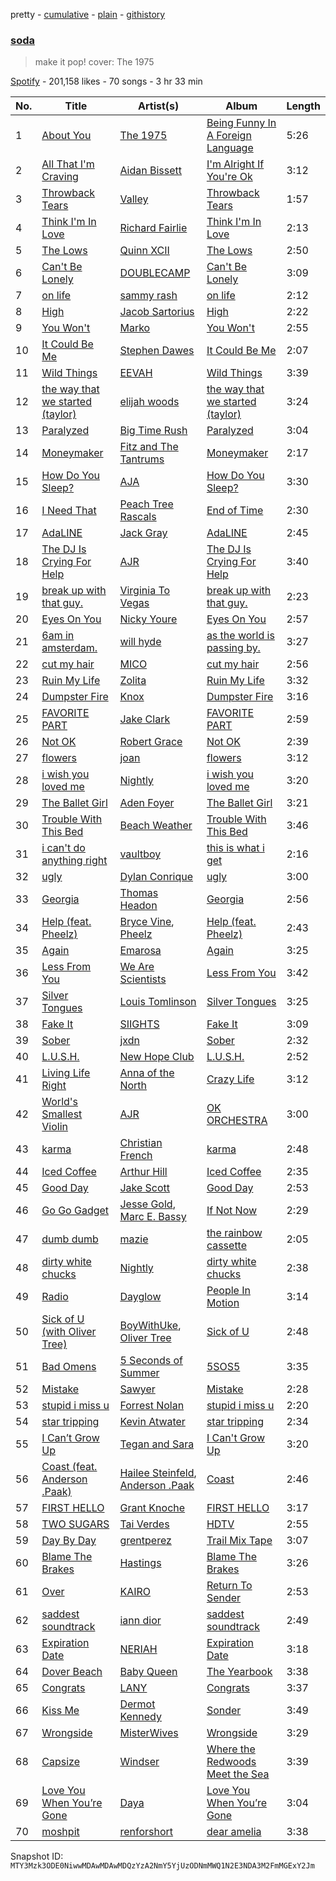 pretty - [cumulative](/playlists/cumulative/37i9dQZF1DXaK0O81Xtkis.md) - [plain](/playlists/plain/37i9dQZF1DXaK0O81Xtkis) - [githistory](https://github.githistory.xyz/mackorone/spotify-playlist-archive/blob/main/playlists/plain/37i9dQZF1DXaK0O81Xtkis)

### [soda](https://open.spotify.com/playlist/37i9dQZF1DXaK0O81Xtkis)

> make it pop! cover: The 1975

[Spotify](https://open.spotify.com/user/spotify) - 201,158 likes - 70 songs - 3 hr 33 min

| No. | Title | Artist(s) | Album | Length |
|---|---|---|---|---|
| 1 | [About You](https://open.spotify.com/track/1fDFHXcykq4iw8Gg7s5hG9) | [The 1975](https://open.spotify.com/artist/3mIj9lX2MWuHmhNCA7LSCW) | [Being Funny In A Foreign Language](https://open.spotify.com/album/6dVCpQ7oGJD1oYs2fv1t5M) | 5:26 |
| 2 | [All That I'm Craving](https://open.spotify.com/track/2O2xeI5k7i1aGJTkQOyNpG) | [Aidan Bissett](https://open.spotify.com/artist/4XQI4hyuy5xun1ou3SM8Oe) | [I'm Alright If You're Ok](https://open.spotify.com/album/7wfUtM6zAEcjj7dVYWjfGD) | 3:12 |
| 3 | [Throwback Tears](https://open.spotify.com/track/68Z7JAEz6ZSFJ9bA4KFGRg) | [Valley](https://open.spotify.com/artist/7blXVKBSxdFZsIqlhdViKc) | [Throwback Tears](https://open.spotify.com/album/5mNkXsJh0QVVEKIq9Rx1en) | 1:57 |
| 4 | [Think I'm In Love](https://open.spotify.com/track/4DdNJPSeSHacmc04nlvwx1) | [Richard Fairlie](https://open.spotify.com/artist/3LsDFxj4WpnS55c4NW2VOb) | [Think I'm In Love](https://open.spotify.com/album/6sYZJIIFZK1zVjVGCBM20f) | 2:13 |
| 5 | [The Lows](https://open.spotify.com/track/3cBpzG7DTbm5w85KfuJUo7) | [Quinn XCII](https://open.spotify.com/artist/3ApUX1o6oSz321MMECyIYd) | [The Lows](https://open.spotify.com/album/1oKZwEjUSRsqeACfHXcDgf) | 2:50 |
| 6 | [Can't Be Lonely](https://open.spotify.com/track/3EVMGW8284h8W1nWovrzKV) | [DOUBLECAMP](https://open.spotify.com/artist/6IvIbSOsPLkPS4N1MO4Fdy) | [Can't Be Lonely](https://open.spotify.com/album/66AsJKYvkj1qfuPobRF9dq) | 3:09 |
| 7 | [on life](https://open.spotify.com/track/2p3bubd7FHs1XN4tiasCqJ) | [sammy rash](https://open.spotify.com/artist/0yXuo2N8r6dzzGgnLNLGZm) | [on life](https://open.spotify.com/album/1WC5QLxSqWPlau5SJZIudy) | 2:12 |
| 8 | [High](https://open.spotify.com/track/1xF4jrICj7AgpCD8b7oSHI) | [Jacob Sartorius](https://open.spotify.com/artist/6czdbISBoxGckbBX8F4m8L) | [High](https://open.spotify.com/album/0mfSM4OpXYzHfOkathaNd5) | 2:22 |
| 9 | [You Won't](https://open.spotify.com/track/3KqTfgqq5Y7LO2MABzz8el) | [Marko](https://open.spotify.com/artist/1gBpdTK92fXFog9vxL9eL5) | [You Won't](https://open.spotify.com/album/6JR0yX7Orycek9RVRUFyH2) | 2:55 |
| 10 | [It Could Be Me](https://open.spotify.com/track/00fMrdknKRNqnnBl3EkftU) | [Stephen Dawes](https://open.spotify.com/artist/3jTU1IOqkO7Mz4zdbXPose) | [It Could Be Me](https://open.spotify.com/album/7cdgnWWIJi8NhLqtwbotba) | 2:07 |
| 11 | [Wild Things](https://open.spotify.com/track/23IorJ28ZIRUI7VpKCaTSV) | [EEVAH](https://open.spotify.com/artist/3yJNIN3Ih9pFuG4cgfzCRL) | [Wild Things](https://open.spotify.com/album/1GgOyUSPYBz9682lLJWBWj) | 3:39 |
| 12 | [the way that we started \(taylor\)](https://open.spotify.com/track/36AWmLYL4tMTfZseHQHoVl) | [elijah woods](https://open.spotify.com/artist/3IR6DvP0x2a6oUSist9UMu) | [the way that we started \(taylor\)](https://open.spotify.com/album/4epDMTI9SL9TRfiuDpbwFO) | 3:24 |
| 13 | [Paralyzed](https://open.spotify.com/track/6KOQLj5dcYuFSN6srNs96u) | [Big Time Rush](https://open.spotify.com/artist/0GWCNkPi54upO9WLlwjAHd) | [Paralyzed](https://open.spotify.com/album/4b5VmGfGFXxivUx1vshO9o) | 3:04 |
| 14 | [Moneymaker](https://open.spotify.com/track/5f18AcRmbxcTxd4ehOXuYI) | [Fitz and The Tantrums](https://open.spotify.com/artist/4AcHt3JxKy59IX7JNNlZn4) | [Moneymaker](https://open.spotify.com/album/1K8g8sM4GzVOWBfYrlh41Y) | 2:17 |
| 15 | [How Do You Sleep?](https://open.spotify.com/track/7skoWi7cN9FjNdJOkwQ4YY) | [AJA](https://open.spotify.com/artist/4i8jleH8zrMtVQNpir3iDj) | [How Do You Sleep?](https://open.spotify.com/album/3z8DWMIyTqjI3382gxMklh) | 3:30 |
| 16 | [I Need That](https://open.spotify.com/track/3rgnM3MBkpsuVeSwmtXYia) | [Peach Tree Rascals](https://open.spotify.com/artist/0imE3buPhAowREqCrr4CYe) | [End of Time](https://open.spotify.com/album/6lRDlZ73raNJQKDXcUzdKU) | 2:30 |
| 17 | [AdaLINE](https://open.spotify.com/track/2As91j4G5GKRbx4In7ClyV) | [Jack Gray](https://open.spotify.com/artist/0LvfDU74rGXrEGVWqW9rCw) | [AdaLINE](https://open.spotify.com/album/6cEOgTZp3T7lxaUSNCCeN1) | 2:45 |
| 18 | [The DJ Is Crying For Help](https://open.spotify.com/track/2fihoO76h66Hio6noF4tQD) | [AJR](https://open.spotify.com/artist/6s22t5Y3prQHyaHWUN1R1C) | [The DJ Is Crying For Help](https://open.spotify.com/album/09XyW9pKOCq5Cqq7IITKDB) | 3:40 |
| 19 | [break up with that guy.](https://open.spotify.com/track/4OhTm6quMnqHRbzntToUKG) | [Virginia To Vegas](https://open.spotify.com/artist/3v9wPA58IVrX2dg6AjSPgi) | [break up with that guy.](https://open.spotify.com/album/1eUtqH9UpAY4SR6Cst8oSL) | 2:23 |
| 20 | [Eyes On You](https://open.spotify.com/track/6qItx3M2IZbXBKRnptbnHM) | [Nicky Youre](https://open.spotify.com/artist/7qmpXeNz2ojlMl2EEfkeLs) | [Eyes On You](https://open.spotify.com/album/2vwW8EzZGZaAFfZ2HYL1hE) | 2:57 |
| 21 | [6am in amsterdam.](https://open.spotify.com/track/4SRmLLMhqGvYc4QuvVhFsO) | [will hyde](https://open.spotify.com/artist/3vNisYibo8wFyD4wxIbSbn) | [as the world is passing by.](https://open.spotify.com/album/4D98wniyXPAR0xBjmJvpge) | 3:27 |
| 22 | [cut my hair](https://open.spotify.com/track/3PY9Ox9fKPqZJCzPjUQ0I6) | [MICO](https://open.spotify.com/artist/0wajW5BBnk40YAhJdTkrrG) | [cut my hair](https://open.spotify.com/album/09rSEws6lx6NhDxNhZJxQ1) | 2:56 |
| 23 | [Ruin My Life](https://open.spotify.com/track/60pE6cLRCZy6wgjhP0Wu8w) | [Zolita](https://open.spotify.com/artist/7nnTzZ5tZrPx14iDnmjksU) | [Ruin My Life](https://open.spotify.com/album/5kBzmnPiJAirnzMcSFPUmf) | 3:32 |
| 24 | [Dumpster Fire](https://open.spotify.com/track/3x0TCFsVKE5utRnqYiG0c2) | [Knox](https://open.spotify.com/artist/61S5H9Lxn1PDUvu1TV0kCX) | [Dumpster Fire](https://open.spotify.com/album/556wDyg1w9UwoivJ3bg3TI) | 3:16 |
| 25 | [FAVORITE PART](https://open.spotify.com/track/1ssq7tSefgoZkTSTrI51rg) | [Jake Clark](https://open.spotify.com/artist/5fPvc8tIZfLbEm3GsbFHgd) | [FAVORITE PART](https://open.spotify.com/album/2ozUR3Sj5ZBn9W5zsMusVu) | 2:59 |
| 26 | [Not OK](https://open.spotify.com/track/06V8tMMLJS1lNNejvWFzDt) | [Robert Grace](https://open.spotify.com/artist/6W8rk6H6C3Mcj0lALuLVg1) | [Not OK](https://open.spotify.com/album/6oXcqvLT6Pi4ZorJetT4Gg) | 2:39 |
| 27 | [flowers](https://open.spotify.com/track/6trA1yKo3IGgLyvg9lBwOJ) | [joan](https://open.spotify.com/artist/3HXLY1sNXIxHfulrjPiRf5) | [flowers](https://open.spotify.com/album/1ZmIdhZgJn91DMGk86iC1R) | 3:12 |
| 28 | [i wish you loved me](https://open.spotify.com/track/1azXAzGWeQvgzwlkwmOlo7) | [Nightly](https://open.spotify.com/artist/3qDMrpZHtZEtVl5i1l7hP3) | [i wish you loved me](https://open.spotify.com/album/6MG2hzpDZauvVJRVqB9tYi) | 3:20 |
| 29 | [The Ballet Girl](https://open.spotify.com/track/3aiOu3VFNOD9omIGG7nSq1) | [Aden Foyer](https://open.spotify.com/artist/54NKhABnyGAvbek0n63TAu) | [The Ballet Girl](https://open.spotify.com/album/0oHwFrjiH6pkhFp8C4LWa3) | 3:21 |
| 30 | [Trouble With This Bed](https://open.spotify.com/track/5wLhOIYBr7i5k8MPaXJYjh) | [Beach Weather](https://open.spotify.com/artist/7I3bkknknQkIiatWiupQgD) | [Trouble With This Bed](https://open.spotify.com/album/47sLITsveH5BfAQIAgLitj) | 3:46 |
| 31 | [i can't do anything right](https://open.spotify.com/track/1P76yNLdadQMDblQsmMXvB) | [vaultboy](https://open.spotify.com/artist/0K87f3owemzI8NUCoEIXOB) | [this is what i get](https://open.spotify.com/album/3dwsGxoPZWWyJzpxKnz1cn) | 2:16 |
| 32 | [ugly](https://open.spotify.com/track/6BzSgXgzHxqPbGEb7aKAXb) | [Dylan Conrique](https://open.spotify.com/artist/2S054G7qnCK45KY0XzpX30) | [ugly](https://open.spotify.com/album/0ZRgqGpF70vz7TZzwJyPa4) | 3:00 |
| 33 | [Georgia](https://open.spotify.com/track/7d4lvIqCYS2DGTCZAjmCHu) | [Thomas Headon](https://open.spotify.com/artist/0dn62y7ayEAxcIcMcBWXIE) | [Georgia](https://open.spotify.com/album/5PLNgWXs7Hq6RHgFetDAtJ) | 2:56 |
| 34 | [Help \(feat\. Pheelz\)](https://open.spotify.com/track/288aAe5WOx05x67lDxvuTE) | [Bryce Vine](https://open.spotify.com/artist/1ShZZUjkbXCjhwrb18BA8I), [Pheelz](https://open.spotify.com/artist/5Jv1MsZBh0sqokFq7pU8Xg) | [Help \(feat\. Pheelz\)](https://open.spotify.com/album/5xKdduUE9fNJW743rjCJib) | 2:43 |
| 35 | [Again](https://open.spotify.com/track/6ZZntgtMvygJgfnzkpiklv) | [Emarosa](https://open.spotify.com/artist/68tKVjVvcqUfKFFLr2j0Ek) | [Again](https://open.spotify.com/album/0UnB3RhLhRaVjSYS6wDyfp) | 3:25 |
| 36 | [Less From You](https://open.spotify.com/track/56kvCYeCBppVYIGxmG6kB1) | [We Are Scientists](https://open.spotify.com/artist/35YNL4wwv11ZkmeWWL51y7) | [Less From You](https://open.spotify.com/album/7plv2gnX70AG4jFTvkibcW) | 3:42 |
| 37 | [Silver Tongues](https://open.spotify.com/track/1nMglHq7NFuRLmKizMQajB) | [Louis Tomlinson](https://open.spotify.com/artist/57WHJIHrjOE3iAxpihhMnp) | [Silver Tongues](https://open.spotify.com/album/1uGtR2fbkl45slG5OyUtPt) | 3:25 |
| 38 | [Fake It](https://open.spotify.com/track/3pKCMnO0A36oKIEIbknixC) | [SIIGHTS](https://open.spotify.com/artist/59wzcVw9vvQvKIEHddgF7n) | [Fake It](https://open.spotify.com/album/2nk5HLphr2POdEPUwpwSVy) | 3:09 |
| 39 | [Sober](https://open.spotify.com/track/7K3rRx00hcS6MpZmYGUFH2) | [jxdn](https://open.spotify.com/artist/6Y64EaNqpqcZYTgs4c76gF) | [Sober](https://open.spotify.com/album/51xoJomo3hvVg4BE7GHnHI) | 2:32 |
| 40 | [L.U.S.H.](https://open.spotify.com/track/58LjmBGKL3m3rzD6cUAMeq) | [New Hope Club](https://open.spotify.com/artist/2WuKU0SYZOQyY3MmE4vtez) | [L.U.S.H.](https://open.spotify.com/album/6Kubz9wO4yxQbNAuG0Cc6E) | 2:52 |
| 41 | [Living Life Right](https://open.spotify.com/track/76rPAsb8KANsYYyAw8Vnyq) | [Anna of the North](https://open.spotify.com/artist/1mSJCvDX0W7Dn7S9C6vmvI) | [Crazy Life](https://open.spotify.com/album/73j3szStTnau2muNhow0Vz) | 3:12 |
| 42 | [World's Smallest Violin](https://open.spotify.com/track/3jHBgKdLCf46aP3HRI0WYv) | [AJR](https://open.spotify.com/artist/6s22t5Y3prQHyaHWUN1R1C) | [OK ORCHESTRA](https://open.spotify.com/album/1y2AzG31F4CuCKQ1rpIzaI) | 3:00 |
| 43 | [karma](https://open.spotify.com/track/5SCBS0esfqeL54ZCw6Revb) | [Christian French](https://open.spotify.com/artist/7naAJDAh7AZnf18YYfQruM) | [karma](https://open.spotify.com/album/5tuUCB6Pgaf8BbS7rPquSJ) | 2:48 |
| 44 | [Iced Coffee](https://open.spotify.com/track/0zH2HR19fqhvxCBzBPi6H2) | [Arthur Hill](https://open.spotify.com/artist/6Fe2C2iHDbs3yoKRvtVtdg) | [Iced Coffee](https://open.spotify.com/album/4eWF5c0nAas9soMtcpP3sj) | 2:35 |
| 45 | [Good Day](https://open.spotify.com/track/0FEXQUgIG0X2rhdT3nuQ3M) | [Jake Scott](https://open.spotify.com/artist/0DxPHf2flBAcV2SnZPg3SV) | [Good Day](https://open.spotify.com/album/1HSgWrfiiWkMNUr8abCu1c) | 2:53 |
| 46 | [Go Go Gadget](https://open.spotify.com/track/0LpqhIXxMm4VGXbybsNyBG) | [Jesse Gold](https://open.spotify.com/artist/0ScLk4lNexNrtkDmGQicRx), [Marc E\. Bassy](https://open.spotify.com/artist/3tQx1LPXbsYjE9VwN1Peaa) | [If Not Now](https://open.spotify.com/album/4xgOwzb89ZUFQ7U5lYGbcV) | 2:29 |
| 47 | [dumb dumb](https://open.spotify.com/track/4qbEaaJ29p32GI8EWQmm6R) | [mazie](https://open.spotify.com/artist/4adSXA1GDOxNG7Zw89YHyz) | [the rainbow cassette](https://open.spotify.com/album/7uzmNefPoRgc5Pi9DS00CC) | 2:05 |
| 48 | [dirty white chucks](https://open.spotify.com/track/1OPfgyxxTSpIBuIUORr6x9) | [Nightly](https://open.spotify.com/artist/3qDMrpZHtZEtVl5i1l7hP3) | [dirty white chucks](https://open.spotify.com/album/6CUvOeg6Sn0Lnhh6yiYwHN) | 2:38 |
| 49 | [Radio](https://open.spotify.com/track/53KTjvFbNcybDOxhdDRoio) | [Dayglow](https://open.spotify.com/artist/6eJa3zG1QZLRB3xgRuyxbm) | [People In Motion](https://open.spotify.com/album/1ZhWoKlwX8xztzoLcFGiIs) | 3:14 |
| 50 | [Sick of U \(with Oliver Tree\)](https://open.spotify.com/track/5IXdkgrT4lb9sKIb8tbOQ3) | [BoyWithUke](https://open.spotify.com/artist/1Cd373x8qzC7SNUg5IToqp), [Oliver Tree](https://open.spotify.com/artist/6TLwD7HPWuiOzvXEa3oCNe) | [Sick of U](https://open.spotify.com/album/2DA4VGpM7OkPIAiyviDPCl) | 2:48 |
| 51 | [Bad Omens](https://open.spotify.com/track/2ovVwEXwcRYuIfnfJedGnQ) | [5 Seconds of Summer](https://open.spotify.com/artist/5Rl15oVamLq7FbSb0NNBNy) | [5SOS5](https://open.spotify.com/album/26uA5pGrTovBLxikRsMQJ4) | 3:35 |
| 52 | [Mistake](https://open.spotify.com/track/3cKEPwsUlavywIrz3yjfw4) | [Sawyer](https://open.spotify.com/artist/0kWDZRay8upBU5u89Kmc7F) | [Mistake](https://open.spotify.com/album/0C9TJmoKVNAcdnQxr6BmHh) | 2:28 |
| 53 | [stupid i miss u](https://open.spotify.com/track/6rhdKbAlGnmRVfdGnvIyb8) | [Forrest Nolan](https://open.spotify.com/artist/3M8UUCqb0mIEn5S2lO13yv) | [stupid i miss u](https://open.spotify.com/album/0DGQGsxX73rGXQtpq52PuA) | 2:20 |
| 54 | [star tripping](https://open.spotify.com/track/1ozWhltP7jnU01qOMWYBXH) | [Kevin Atwater](https://open.spotify.com/artist/6ZBM319vNIirp7FOvvLVD6) | [star tripping](https://open.spotify.com/album/4hohZtRQRa3Iz76pJPwJwR) | 2:34 |
| 55 | [I Can’t Grow Up](https://open.spotify.com/track/5b2teiHzEXQQJJfa0btYpF) | [Tegan and Sara](https://open.spotify.com/artist/5e1BZulIiYWPRm8yogwUYH) | [I Can't Grow Up](https://open.spotify.com/album/0yQuEAGDMu7hJKLWfX11Vm) | 3:20 |
| 56 | [Coast \(feat\. Anderson .Paak\)](https://open.spotify.com/track/1l4iQsOZ5sOXZPMQLvouaB) | [Hailee Steinfeld](https://open.spotify.com/artist/5p7f24Rk5HkUZsaS3BLG5F), [Anderson .Paak](https://open.spotify.com/artist/3jK9MiCrA42lLAdMGUZpwa) | [Coast](https://open.spotify.com/album/0152qvGv0mmX2vU36Rocng) | 2:46 |
| 57 | [FIRST HELLO](https://open.spotify.com/track/2ONSelZb6rxDw98aIzTLHt) | [Grant Knoche](https://open.spotify.com/artist/4uLexEsM3MDb1sermSib4J) | [FIRST HELLO](https://open.spotify.com/album/6g7aDEkCteSnfHx2ZSOZYU) | 3:17 |
| 58 | [TWO SUGARS](https://open.spotify.com/track/5rZrM1ppBHmHogxLcw8wtH) | [Tai Verdes](https://open.spotify.com/artist/2kCO8LXN1usaOPL3iEE28I) | [HDTV](https://open.spotify.com/album/6TIzz9Z4n03E5USTDzBweS) | 2:55 |
| 59 | [Day By Day](https://open.spotify.com/track/79oft65PDY4LL7MoLQ6Nxp) | [grentperez](https://open.spotify.com/artist/73BLwSX6gsNeVzS7DgI4xe) | [Trail Mix Tape](https://open.spotify.com/album/7o1kPZMhYTeD78xeKZ6hm6) | 3:07 |
| 60 | [Blame The Brakes](https://open.spotify.com/track/4ZoPMviImcYNDNz6NEuDHm) | [Hastings](https://open.spotify.com/artist/0cMrisD7Y14WMODerxofNO) | [Blame The Brakes](https://open.spotify.com/album/0jGU8t3SZvyiNgu02pInoo) | 3:26 |
| 61 | [Over](https://open.spotify.com/track/2DGYb5bV0disBNaC9KFQ3A) | [KAIRO](https://open.spotify.com/artist/74fcIBekHLf4hucCT3My0v) | [Return To Sender](https://open.spotify.com/album/3jOzdF8WPsqwUp9OznStfw) | 2:53 |
| 62 | [saddest soundtrack](https://open.spotify.com/track/1HMwQR2U8VBEow0JzOAmA4) | [iann dior](https://open.spotify.com/artist/6ASri4ePR7RlsvIQgWPJpS) | [saddest soundtrack](https://open.spotify.com/album/6Myer4x6rVXRo1Pjead4b7) | 2:49 |
| 63 | [Expiration Date](https://open.spotify.com/track/4gSeTIoKhkvGoebMtohlNC) | [NERIAH](https://open.spotify.com/artist/1dUrqVHcv2FCXxlIqzIbiG) | [Expiration Date](https://open.spotify.com/album/0qQxB4grsHTtUYCYlpUCFp) | 3:18 |
| 64 | [Dover Beach](https://open.spotify.com/track/5BCYtpbTyUQSMRwDVPb5wk) | [Baby Queen](https://open.spotify.com/artist/4VqlewwKZJoIcA88PYHUDd) | [The Yearbook](https://open.spotify.com/album/5AxHpSJXhis5BFb1AA24pe) | 3:38 |
| 65 | [Congrats](https://open.spotify.com/track/3pJMOvec8R8OKzEmB9PRJD) | [LANY](https://open.spotify.com/artist/49tQo2QULno7gxHutgccqF) | [Congrats](https://open.spotify.com/album/0URAkeg7psYrEr9Qj0KTIL) | 3:37 |
| 66 | [Kiss Me](https://open.spotify.com/track/7j1ZJAbcm4AMBf82jIrAH3) | [Dermot Kennedy](https://open.spotify.com/artist/5KNNVgR6LBIABRIomyCwKJ) | [Sonder](https://open.spotify.com/album/0YlJpX1XiE8ghnRJCU0Dwv) | 3:49 |
| 67 | [Wrongside](https://open.spotify.com/track/5rpwJ4cUvE133ExIlX0xTl) | [MisterWives](https://open.spotify.com/artist/5ivCbtrcD5N4rD337xIb2z) | [Wrongside](https://open.spotify.com/album/7L71cZKvX9a8zv0LnN3Q1T) | 3:29 |
| 68 | [Capsize](https://open.spotify.com/track/3dVM8JotXWlRZ3TmMweoss) | [Windser](https://open.spotify.com/artist/0G9ibJ5qs4Zl6iupdrVAG1) | [Where the Redwoods Meet the Sea](https://open.spotify.com/album/3XPdCfPF5QctGxYqHGdqoH) | 3:39 |
| 69 | [Love You When You’re Gone](https://open.spotify.com/track/54liA2Xwyb7ZCrh9sDGQ3B) | [Daya](https://open.spotify.com/artist/6Dd3NScHWwnW6obMFbl1BH) | [Love You When You’re Gone](https://open.spotify.com/album/3DtAEhLFoQSftobryAhftd) | 3:04 |
| 70 | [moshpit](https://open.spotify.com/track/5LIwaCUAPW3ugjQ5ls3Fxs) | [renforshort](https://open.spotify.com/artist/3GYvf7puxwkr51EYoD9E7D) | [dear amelia](https://open.spotify.com/album/2BFeOSMMljkZs37e4uYLtG) | 3:38 |

Snapshot ID: `MTY3Mzk3ODE0NiwwMDAwMDAwMDQzYzA2NmY5YjUzODNmMWQ1N2E3NDA3M2FmMGExY2Jm`
